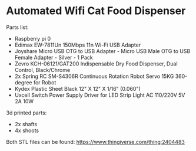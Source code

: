 # Automated Wifi Cat Food Dispenser

Parts list:

- Raspberry pi 0
- Edimax EW-7811Un 150Mbps 11n Wi-Fi USB Adapter
- Joyshare Micro USB OTG to USB Adapter - Micro USB Male OTG to USB Female Adapter - Silver - 1 Pack
- Zevro KCH-06121/GAT200 Indispensable Dry Food Dispenser, Dual Control, Black/Chrome
- 2x Spring RC SM-S4306R Continuous Rotation Robot Servo 15KG 360-degree for Robot
- Kydex Plastic Sheet Black 12" X 12" X 1/16" (0.060")
- Uxcell Switch Power Supply Driver for LED Strip Light AC 110/220V 5V 2A 10W


3d printed parts:

- 2x shafts
- 4x shoots

Both STL files can be found: https://www.thingiverse.com/thing:2404483

